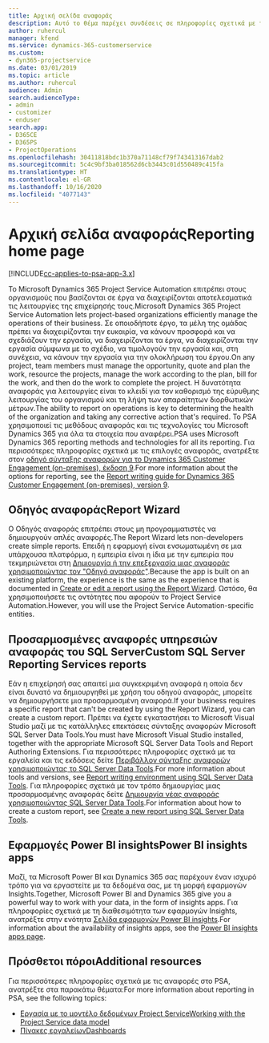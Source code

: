 ```yaml
---
title: Αρχική σελίδα αναφοράς
description: Αυτό το θέμα παρέχει συνδέσεις σε πληροφορίες σχετικά με τις αναφορές στο Dynamics 365 Project Service Automation.
author: ruhercul
manager: kfend
ms.service: dynamics-365-customerservice
ms.custom:
- dyn365-projectservice
ms.date: 03/01/2019
ms.topic: article
ms.author: ruhercul
audience: Admin
search.audienceType:
- admin
- customizer
- enduser
search.app:
- D365CE
- D365PS
- ProjectOperations
ms.openlocfilehash: 30411818bdc1b370a71148cf79f743413167dab2
ms.sourcegitcommit: 5c4c9bf3ba018562d6cb3443c01d550489c415fa
ms.translationtype: HT
ms.contentlocale: el-GR
ms.lasthandoff: 10/16/2020
ms.locfileid: "4077143"
---
```

# <a name="reporting-home-page"></a><span data-ttu-id="b5aea-103">Αρχική σελίδα αναφοράς</span><span class="sxs-lookup"><span data-stu-id="b5aea-103">Reporting home page</span></span>

[!INCLUDE[cc-applies-to-psa-app-3.x](../includes/cc-applies-to-psa-app-3x.md)]

<span data-ttu-id="b5aea-104">Το Microsoft Dynamics 365 Project Service Automation επιτρέπει στους οργανισμούς που βασίζονται σε έργα να διαχειρίζονται αποτελεσματικά τις λειτουργίες της επιχείρησής τους.</span><span class="sxs-lookup"><span data-stu-id="b5aea-104">Microsoft Dynamics 365 Project Service Automation lets project-based organizations efficiently manage the operations of their business.</span></span> <span data-ttu-id="b5aea-105">Σε οποιοδήποτε έργο, τα μέλη της ομάδας πρέπει να διαχειρίζονται την ευκαιρία, να κάνουν προσφορά και να σχεδιάζουν την εργασία, να διαχειρίζονται τα έργα, να διαχειρίζονται την εργασία σύμφωνα με το σχέδιο, να τιμολογούν την εργασία και, στη συνέχεια, να κάνουν την εργασία για την ολοκλήρωση του έργου.</span><span class="sxs-lookup"><span data-stu-id="b5aea-105">On any project, team members must manage the opportunity, quote and plan the work, resource the projects, manage the work according to the plan, bill for the work, and then do the work to complete the project.</span></span> <span data-ttu-id="b5aea-106">Η δυνατότητα αναφοράς για λειτουργίες είναι το κλειδί για τον καθορισμό της εύρυθμης λειτουργίας του οργανισμού και τη λήψη των απαραίτητων διορθωτικών μέτρων.</span><span class="sxs-lookup"><span data-stu-id="b5aea-106">The ability to report on operations is key to determining the health of the organization and taking any corrective action that's required.</span></span> <span data-ttu-id="b5aea-107">Το PSA χρησιμοποιεί τις μεθόδους αναφοράς και τις τεχνολογίες του Microsoft Dynamics 365 για όλα τα στοιχεία που αναφέρει.</span><span class="sxs-lookup"><span data-stu-id="b5aea-107">PSA uses Microsoft Dynamics 365 reporting methods and technologies for all its reporting.</span></span> <span data-ttu-id="b5aea-108">Για περισσότερες πληροφορίες σχετικά με τις επιλογές αναφοράς, ανατρέξτε στον [οδηγό σύνταξης αναφορών για το Dynamics 365 Customer Engagement (on-premises), έκδοση 9](https://docs.microsoft.com/dynamics365/customerengagement/on-premises/analytics/reporting-analytics-with-dynamics-365).</span><span class="sxs-lookup"><span data-stu-id="b5aea-108">For more information about the options for reporting, see the [Report writing guide for Dynamics 365 Customer Engagement (on-premises), version 9](https://docs.microsoft.com/dynamics365/customerengagement/on-premises/analytics/reporting-analytics-with-dynamics-365).</span></span>

## <a name="report-wizard"></a><span data-ttu-id="b5aea-109">Οδηγός αναφοράς</span><span class="sxs-lookup"><span data-stu-id="b5aea-109">Report Wizard</span></span>

<span data-ttu-id="b5aea-110">Ο Οδηγός αναφοράς επιτρέπει στους μη προγραμματιστές να δημιουργούν απλές αναφορές.</span><span class="sxs-lookup"><span data-stu-id="b5aea-110">The Report Wizard lets non-developers create simple reports.</span></span> <span data-ttu-id="b5aea-111">Επειδή η εφαρμογή είναι ενσωματωμένη σε μια υπάρχουσα πλατφόρμα, η εμπειρία είναι η ίδια με την εμπειρία που τεκμηριώνεται στη [Δημιουργία ή την επεξεργασία μιας αναφοράς χρησιμοποιώντας τον "Οδηγό αναφοράς"](https://docs.microsoft.com/dynamics365/customerengagement/on-premises/basics/create-edit-copy-report-wizard).</span><span class="sxs-lookup"><span data-stu-id="b5aea-111">Because the app is built on an existing platform, the experience is the same as the experience that is documented in [Create or edit a report using the Report Wizard](https://docs.microsoft.com/dynamics365/customerengagement/on-premises/basics/create-edit-copy-report-wizard).</span></span> <span data-ttu-id="b5aea-112">Ωστόσο, θα χρησιμοποιήσετε τις οντότητες που αφορούν το Project Service Automation.</span><span class="sxs-lookup"><span data-stu-id="b5aea-112">However, you will use the Project Service Automation-specific entities.</span></span>

## <a name="custom-sql-server-reporting-services-reports"></a><span data-ttu-id="b5aea-113">Προσαρμοσμένες αναφορές υπηρεσιών αναφοράς του SQL Server</span><span class="sxs-lookup"><span data-stu-id="b5aea-113">Custom SQL Server Reporting Services reports</span></span>

<span data-ttu-id="b5aea-114">Εάν η επιχείρησή σας απαιτεί μια συγκεκριμένη αναφορά η οποία δεν είναι δυνατό να δημιουργηθεί με χρήση του οδηγού αναφοράς, μπορείτε να δημιουργήσετε μια προσαρμοσμένη αναφορά.</span><span class="sxs-lookup"><span data-stu-id="b5aea-114">If your business requires a specific report that can't be created by using the Report Wizard, you can create a custom report.</span></span> <span data-ttu-id="b5aea-115">Πρέπει να έχετε εγκαταστήσει το Microsoft Visual Studio μαζί με τις κατάλληλες επεκτάσεις σύνταξης αναφορών Microsoft SQL Server Data Tools.</span><span class="sxs-lookup"><span data-stu-id="b5aea-115">You must have Microsoft Visual Studio installed, together with the appropriate Microsoft SQL Server Data Tools and Report Authoring Extensions.</span></span> <span data-ttu-id="b5aea-116">Για περισσότερες πληροφορίες σχετικά με τα εργαλεία και τις εκδόσεις δείτε [Περιβάλλον σύνταξης αναφορών χρησιμοποιώντας το SQL Server Data Tools](https://docs.microsoft.com/dynamics365/customerengagement/on-premises/analytics/report-writing-environment-using-sql-server-data-tools).</span><span class="sxs-lookup"><span data-stu-id="b5aea-116">For more information about tools and versions, see [Report writing environment using SQL Server Data Tools](https://docs.microsoft.com/dynamics365/customerengagement/on-premises/analytics/report-writing-environment-using-sql-server-data-tools).</span></span> <span data-ttu-id="b5aea-117">Για πληροφορίες σχετικά με τον τρόπο δημιουργίας μιας προσαρμοσμένης αναφοράς δείτε [Δημιουργία νέας αναφοράς χρησιμοποιώντας SQL Server Data Tools](https://docs.microsoft.com/dynamics365/customerengagement/on-premises/analytics/create-a-new-report-using-sql-server-data-tools).</span><span class="sxs-lookup"><span data-stu-id="b5aea-117">For information about how to create a custom report, see [Create a new report using SQL Server Data Tools](https://docs.microsoft.com/dynamics365/customerengagement/on-premises/analytics/create-a-new-report-using-sql-server-data-tools).</span></span>

## <a name="power-bi-insights-apps"></a><span data-ttu-id="b5aea-118">Εφαρμογές Power BI insights</span><span class="sxs-lookup"><span data-stu-id="b5aea-118">Power BI insights apps</span></span>

<span data-ttu-id="b5aea-119">Μαζί, τα Microsoft Power BI και Dynamics 365 σας παρέχουν έναν ισχυρό τρόπο για να εργαστείτε με τα δεδομένα σας, με τη μορφή εφαρμογών Insights.</span><span class="sxs-lookup"><span data-stu-id="b5aea-119">Together, Microsoft Power BI and Dynamics 365 give you a powerful way to work with your data, in the form of insights apps.</span></span> <span data-ttu-id="b5aea-120">Για πληροφορίες σχετικά με τη διαθεσιμότητα των εφαρμογών Insights, ανατρέξτε στην ενότητα [Σελίδα εφαρμογών Power BI insights](https://powerbi.microsoft.com/power-bi-insights-apps/).</span><span class="sxs-lookup"><span data-stu-id="b5aea-120">For information about the availability of insights apps, see the [Power BI insights apps page](https://powerbi.microsoft.com/power-bi-insights-apps/).</span></span>


## <a name="additional-resources"></a><span data-ttu-id="b5aea-121">Πρόσθετοι πόροι</span><span class="sxs-lookup"><span data-stu-id="b5aea-121">Additional resources</span></span>
<span data-ttu-id="b5aea-122">Για περισσότερες πληροφορίες σχετικά με τις αναφορές στο PSA, ανατρέξτε στα παρακάτω θέματα:</span><span class="sxs-lookup"><span data-stu-id="b5aea-122">For more information about reporting in PSA, see the following topics:</span></span>

- [<span data-ttu-id="b5aea-123">Εργασία με το μοντέλο δεδομένων Project Service</span><span class="sxs-lookup"><span data-stu-id="b5aea-123">Working with the Project Service data model</span></span>](reports-working-project-service-data-model.md)
- [<span data-ttu-id="b5aea-124">Πίνακες εργαλείων</span><span class="sxs-lookup"><span data-stu-id="b5aea-124">Dashboards</span></span>](reports-dashboards.md)

